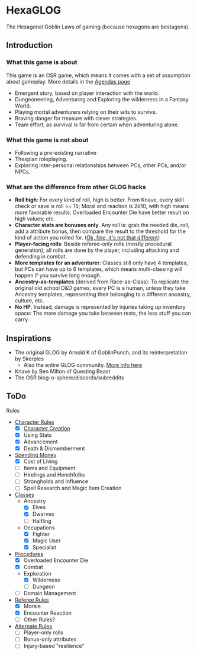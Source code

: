 # HexaGLOG

The Hexagonal Goblin Laws of gaming (because hexagons are bestagons).

## Introduction

### What this game is about

This game is an OSR game, which means it comes with a set of assumption about gameplay. More details in the [Agendas page](rules/agendas.md)

- Emergent story, based on player interaction with the world.
- Dungeoneering, Adventuring and Exploring the wilderness in a Fantasy World.
- Playing mortal adventurers relying on their wits to survive.
- Braving danger for treasure with clever strategies.
- Team effort, as survival is far from certain when adventuring alone.

### What this game is not about

- Following a pre-existing narrative
- Thespian roleplaying.
- Exploring inter-personal relationships between PCs, other PCs, and/or NPCs.

### What are the difference from other GLOG hacks

- **Roll high**: For every kind of roll, high is better. From Knave, every skill check or save is roll >= 15; Moral and reaction is 2d10, with high means more favorable results; Overloaded Encounter Die have better result on high values; etc.
- **Character stats are bonuses only**. Any roll is: grab the needed die, roll, add a attribute bonus, then compare the result to the threshold for the kind of action you rolled for. ([Ok, fine, it's not that different](http://goblinpunch.blogspot.com/2020/04/stat-squish-and-lawful-roll.html))
- **Player-facing rolls**: Beside referee-only rolls (mostly procedural generation), all rolls are done by the player, including attacking and defending in combat.
- **More templates for an adventurer**: Classes still only have 4 templates, but PCs can have up to 6 templates, which means multi-classing will happen if you survive long enough.
- **Ancestry-as-templates** (derived from Race-as-Class): To replicate the original old school D&D games, every PC is a human, unless they take Ancestry templates, representing their belonging to a different ancestry, culture, etc.
- **No HP**. Instead, damage is represented by injuries taking up inventory space: The more damage you take between rests, the less stuff you can carry.

## Inspirations

- The original GLOG by Arnold K of GoblinPunch, and its reinterpretation by Skerples
  - Also the entire GLOG community. [More info here](https://madqueenscourt.blogspot.com/2020/07/glog-for-gretchlings-or-notes-towards.html)
- Knave by Ben Milton of Questing Beast
- The OSR blog-o-sphere/discords/subreddits

## ToDo

Rules

- [Character Rules](rules/player-rules.md)
  - [x] [Character Creation](rules/character-creation.md)
  - [x] Using Stats
  - [x] Advancement
  - [x] Death & Dismemberment
- [Spending Money](rules/equipment-wealth.md)
  - [x] Cost of Living
  - [ ] Items and Equipment
  - [ ] Hirelings and Henchfolks
  - [ ] Strongholds and Influence
  - [ ] Spell Research and Magic Item Creation
- [Classes](rules/class-templates.md)
  - Ancestry
    - [x] Elves
    - [x] Dwarves
    - [ ] Halfling
  - Occupations
    - [x] Fighter
    - [x] Magic User
    - [x] Specialist
- [Procedures](rules/turn-based-procedures.md)
  - [x] Overloaded Encounter Die
  - [x] Combat
  - Exploration
    - [x] Wilderness
    - [ ] Dungeon
  - [ ] Domain Management
- [Referee Rules](rules/referee-rules.md)
  - [x] Morale
  - [x] Encounter Reaction
  - [ ] Other Rules?
- [Alternate Rules](rules/alternate-rules.md)
  - [ ] Player-only rolls
  - [ ] Bonus-only attributes
  - [ ] Injury-based "resilience"
